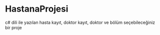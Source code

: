 # HastanaProjesi
c# dili ile yazılan hasta kayıt, doktor kayıt, doktor ve bölüm seçebileceğiniz bir proje

